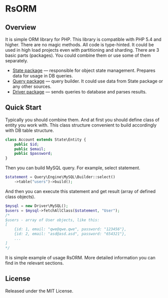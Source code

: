 # RsORM

## Overview

It is simple ORM library for PHP. This library is compatible with PHP 5.4 and higher. There are no magic methods. All code is type-hinted. It could be used in high load projects even with partitioning and sharding. There are 3 basic parts (packages). You could combine them or use some of them separately.

 - [State package](state.md) — responsible for object state management. Prepares data for usage in DB queries.
 - [Query package](query.md) — query builder. It could use data from State package or any other sources.
 - [Driver package](driver-mysql.md) — sends queries to database and parses results.

## Quick Start

Typically you should combine them. And at first you should define class of entity you work with. This class structure convenient to build accordingly with DB table structure.

```php
class Account extends State\Entity {
	public $id;
	public $email;
	public $password;
}
```

Then you can build MySQL query. For example, select statement.

```php
$statement = Query\Engine\MySQL\Builder::select()
	->table("users")->build();
```

And then you can execute this statement and get result (array of defined class objects).

```php
$mysql = new Driver\MySQL();
$users = $mysql->fetchAllClass($statement, "User");
/*
$users - array of User objects, like this:
[
	{id: 1, email: "qwe@qwe.qwe", password: "123456"},
	{id: 2, email: "asd@asd.asd", password: "654321"},
	...
]
*/
```

It is simple example of usage RsORM. More detailed information you can find in the relevant sections.

## License

Released under the MIT License.